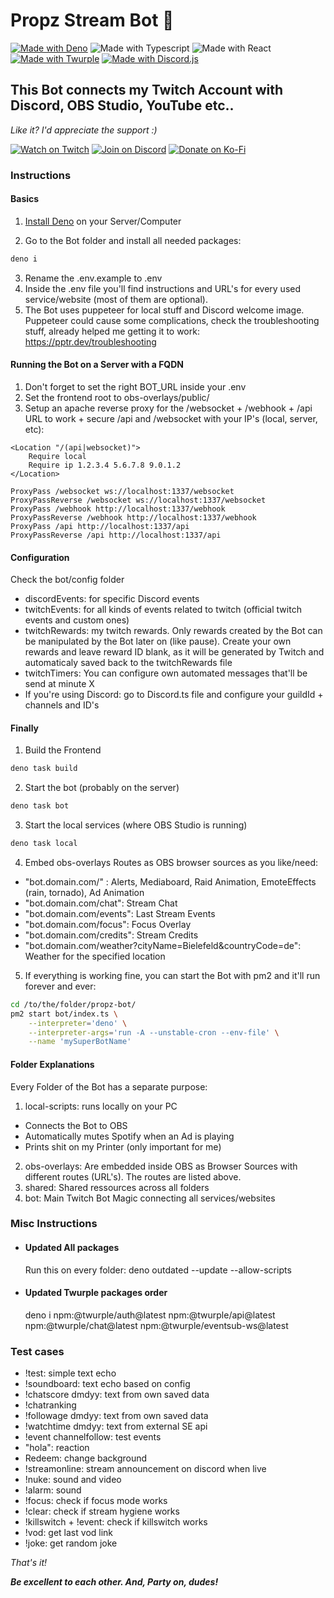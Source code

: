 # __Propz Stream Bot 🎉__

[![Made with Deno](https://img.shields.io/static/v1?label&message=Deno&color=70ffaf&logo=deno&logoColor=323330)](https://deno.com/)
![Made with Typescript](https://img.shields.io/static/v1?label&message=Typescript&color=3871c6&logo=typescript&logoColor=fff)
![Made with React](https://img.shields.io/static/v1?label&message=React&color=61dbfb&logo=react&logoColor=323330)
[![Made with Twurple](https://img.shields.io/static/v1?label&message=Twurple&color=647d0f&logo=twitch&logoColor=fff)](https://twurple.js.org/)
[![Made with Discord.js](https://img.shields.io/static/v1?label&message=Discord.js&color=379c6f&logo=discord&logoColor=fff)](https://discord.js.org/)

## __This Bot connects my Twitch Account with Discord, OBS Studio, YouTube etc..__

_Like it? I'd appreciate the support :)_

[![Watch on Twitch](https://img.shields.io/static/v1?label=Watch%20on&message=Twitch&color=bf94ff&logo=twitch&logoColor=fff)](https://propz.de/twitch/)
[![Join on Discord](https://img.shields.io/static/v1?label=Join%20on&message=Discord&color=7289da&logo=discord&logoColor=fff)](https://propz.de/discord/)
[![Donate on Ko-Fi](https://img.shields.io/static/v1?label=Donate%20on&message=Ko-Fi&color=ff5f5f&logo=kofi&logoColor=fff)](https://propz.de/kofi/)

### __Instructions__

#### __Basics__
1. [Install Deno](https://docs.deno.com/runtime/getting_started/installation/) on your Server/Computer

2. Go to the Bot folder and install all needed packages:
```sh
deno i
```
3. Rename the .env.example to .env
4. Inside the .env file you'll find instructions and URL's for every used service/website (most of them are optional).
4. The Bot uses puppeteer for local stuff and Discord welcome image. Puppeteer could cause some complications, check the troubleshooting stuff, already helped me getting it to work: https://pptr.dev/troubleshooting

#### __Running the Bot on a Server with a FQDN__
1. Don't forget to set the right BOT_URL inside your .env
2. Set the frontend root to obs-overlays/public/
3. Setup an apache reverse proxy for the /websocket + /webhook + /api URL to work + secure /api and /websocket with your IP's (local, server, etc):
```apacheconf
<Location "/(api|websocket)">
	Require local
	Require ip 1.2.3.4 5.6.7.8 9.0.1.2
</Location>

ProxyPass /websocket ws://localhost:1337/websocket
ProxyPassReverse /websocket ws://localhost:1337/websocket
ProxyPass /webhook http://localhost:1337/webhook
ProxyPassReverse /webhook http://localhost:1337/webhook
ProxyPass /api http://localhost:1337/api
ProxyPassReverse /api http://localhost:1337/api
```

#### __Configuration__
Check the bot/config folder
- discordEvents: for specific Discord events
- twitchEvents: for all kinds of events related to twitch (official twitch events and custom ones)
- twitchRewards: my twitch rewards. Only rewards created by the Bot can be manipulated by the Bot later on (like pause). Create your own rewards and leave reward ID blank, as it will be generated by Twitch and automaticaly saved back to the twitchRewards file
- twitchTimers: You can configure own automated messages that'll be send at minute X
- If you're using Discord: go to Discord.ts file and configure your guildId + channels and ID's

#### __Finally__

1. Build the Frontend
```sh
deno task build
````
2. Start the bot (probably on the server)
```sh
deno task bot
```
3. Start the local services (where OBS Studio is running)
```sh
deno task local
```
4. Embed obs-overlays Routes as OBS browser sources as you like/need:
- "bot.domain.com/" : Alerts, Mediaboard, Raid Animation, EmoteEffects (rain, tornado), Ad Animation
- "bot.domain.com/chat": Stream Chat
- "bot.domain.com/events": Last Stream Events
- "bot.domain.com/focus": Focus Overlay
- "bot.domain.com/credits": Stream Credits
- "bot.domain.com/weather?cityName=Bielefeld&countryCode=de": Weather for the specified location

5. If everything is working fine, you can start the Bot with pm2 and it'll run forever and ever:
```sh
cd /to/the/folder/propz-bot/
pm2 start bot/index.ts \
	--interpreter='deno' \
	--interpreter-args='run -A --unstable-cron --env-file' \
	--name 'mySuperBotName'
```

#### __Folder Explanations__
Every Folder of the Bot has a separate purpose:
1. local-scripts: runs locally on your PC
- Connects the Bot to OBS
- Automatically mutes Spotify when an Ad is playing
- Prints shit on my Printer (only important for me)
2. obs-overlays: Are embedded inside OBS as Browser Sources with different routes (URL's). The routes are listed above.
3. shared: Shared ressources across all folders
4. bot: Main Twitch Bot Magic connecting all services/websites


### __Misc Instructions__
- #### Updated All packages
	Run this on every folder:
	deno outdated --update --allow-scripts

- #### Updated Twurple packages order
	deno i npm:@twurple/auth@latest npm:@twurple/api@latest npm:@twurple/chat@latest npm:@twurple/eventsub-ws@latest

### __Test cases__

- !test: simple text echo
- !soundboard: text echo based on config
- !chatscore dmdyy: text from own saved data
- !chatranking
- !followage dmdyy: text from own saved data
- !watchtime dmdyy: text from external SE api
- !event channelfollow: test events
- "hola": reaction
- Redeem: change background
- !streamonline: stream announcement on discord when live
- !nuke: sound and video
- !alarm: sound
- !focus: check if focus mode works
- !clear: check if stream hygiene works
- !killswitch + !event: check if killswitch works
- !vod: get last vod link
- !joke: get random joke

_That's it!_

___Be excellent to each other. And, Party on, dudes!___
